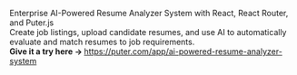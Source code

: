 Enterprise AI-Powered Resume Analyzer System with React, React Router, and Puter.js
<br>
Create job listings, upload candidate resumes, and use AI to automatically evaluate and match resumes to job requirements.
<br>
<strong>Give it a try here -> </strong> https://puter.com/app/ai-powered-resume-analyzer-system
